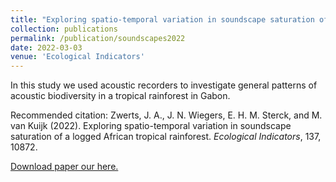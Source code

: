 ```yaml
---
title: "Exploring spatio-temporal variation in soundscape saturation of a logged African tropical rainforest"
collection: publications
permalink: /publication/soundscapes2022
date: 2022-03-03
venue: 'Ecological Indicators'
---
```


In this study we used acoustic recorders to investigate general patterns of acoustic biodiversity in a tropical rainforest in Gabon.<br/> 

Recommended citation: Zwerts, J. A., J. N. Wiegers, E. H. M. Sterck, and M. van Kuijk (2022). Exploring spatio-temporal variation in soundscape saturation of a logged African tropical rainforest. *Ecological Indicators*, 137, 10872.<br/> 

[Download paper our here.](http://jnwiegers.github.io/files/Zwerts2022.pdf)